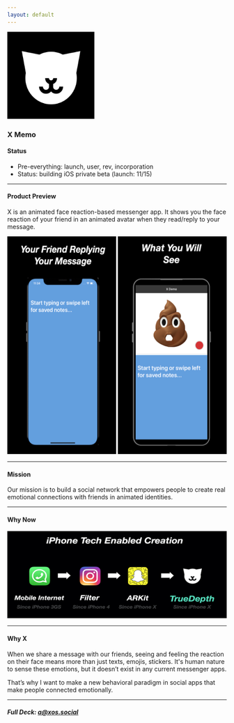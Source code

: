 ```yaml
---
layout: default
---
```


<img src="images/x.png" alt="sample image" width="200" height="200">


### X Memo


#### Status

- Pre-everything: launch, user, rev, incorporation
- Status: building iOS private beta (launch: 11/15)

---


#### Product Preview

X is an animated face reaction-based messenger app. It shows you the face reaction of your friend in an animated avatar when they read/reply to your message.


<img src="images/demo1.png" alt="sample image" width="250" height="500">

<img src="images/demo2.png" alt="sample image" width="250" height="500">

---

#### Mission

Our mission is to build a social network that empowers people to create real emotional connections with friends in animated identities.

---

#### Why Now

<img src="images/why.png" alt="sample image" width="700" height="200">

---


#### Why X

When we share a message with our friends, seeing and feeling the reaction on their face means more than just texts, emojis, stickers. It's human nature to sense these emotions, but it doesn’t exist in any current messenger apps.

That’s why I want to make a new behavioral paradigm in social apps that make people connected emotionally.


---

##### Full Deck: [a@xos.social](mailto:axos@social)



